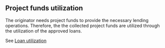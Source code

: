 ## Project funds utilization

The originator needs project funds to provide the necessary lending operations. Therefore, the the collected project funds are utilized through the utilization of the approved loans.

See [Loan utilization](#ref-3-4)

<div style="page-break-after: always;"></div>
